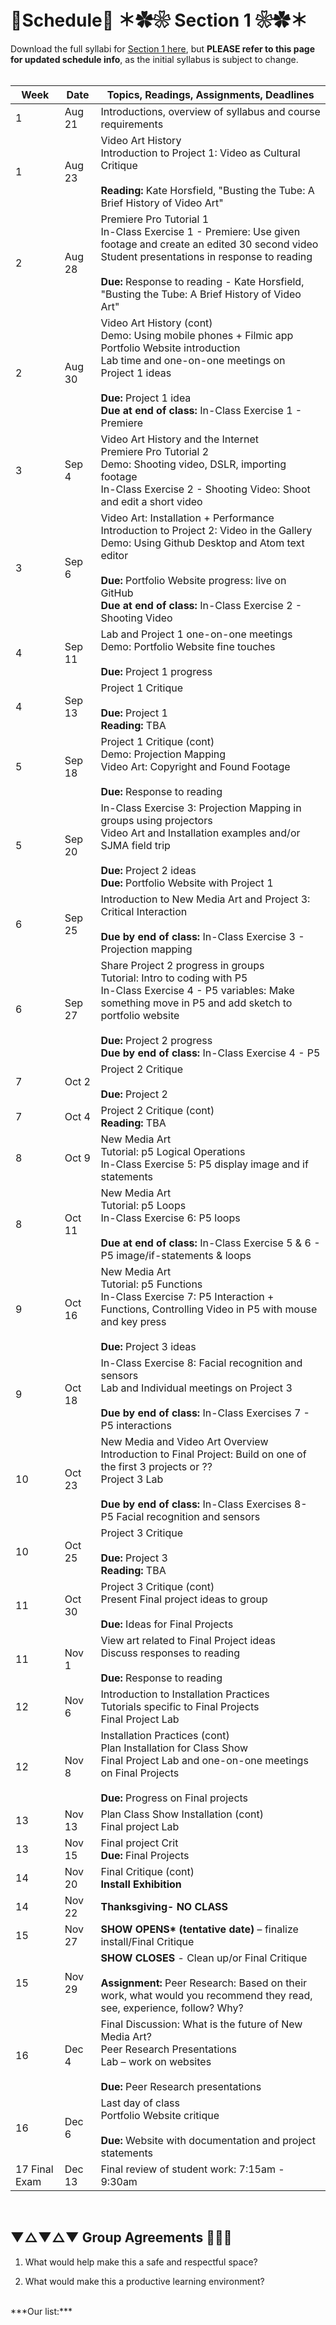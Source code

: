 # 📆Schedule📆  ＊✿❀ Section 1 ❀✿＊


Download the full syllabi for [Section 1 here](resources/Syllabus_Art75_section1_FA_18.pdf), but **PLEASE refer to this page for updated schedule info**, as the initial syllabus is subject to change.
<br>
<br>


| **Week** | **Date** | **Topics, Readings, Assignments, Deadlines** |
| --- | --- | --- |
| 1 | Aug 21 | Introductions, overview of syllabus and course requirements   |
| 1 | Aug 23 | Video Art History <br> Introduction to Project 1: Video as Cultural Critique <br><br> **Reading:** Kate Horsfield, &quot;Busting the Tube: A Brief History of Video Art&quot;  |
| 2 | Aug 28 | Premiere Pro Tutorial 1 <br> In-Class Exercise 1 - Premiere: Use given footage and create an edited 30 second video <br> Student presentations in response to reading <br><br> **Due:** Response to reading - Kate Horsfield, &quot;Busting the Tube: A Brief History of Video Art&quot;  |
| 2 | Aug 30 | Video Art History (cont) <br> Demo: Using mobile phones + Filmic app <br> Portfolio Website introduction <br> Lab time and one-on-one meetings on Project 1 ideas  <br><br> **Due:** Project 1 idea <br> **Due at end of class:** In-Class Exercise 1 - Premiere  |
| 3 | Sep 4 | Video Art History and the Internet <br> Premiere Pro Tutorial 2 <br> Demo: Shooting video, DSLR, importing footage <br> In-Class Exercise 2 - Shooting Video: Shoot and edit a short video  |
| 3 | Sep 6 | Video Art: Installation + Performance <br> Introduction to Project 2: Video in the Gallery <br> Demo: Using Github Desktop and Atom text editor  <br><br> **Due:** Portfolio Website progress: live on GitHub <br> **Due at end of class:** In-Class Exercise 2 - Shooting Video   |
| 4 | Sep 11 | Lab and Project 1 one-on-one meetings <br> Demo: Portfolio Website fine touches <br><br> **Due:** Project 1 progress  |
| 4 | Sep 13 | Project 1 Critique <br><br> **Due:** Project 1 <br> **Reading:** TBA   |
| 5 | Sep 18 | Project 1 Critique (cont) <br> Demo: Projection Mapping <br> Video Art: Copyright and Found Footage <br><br> **Due:** Response to reading   |
| 5 | Sep 20 | In-Class Exercise 3: Projection Mapping in groups using projectors <br> Video Art and Installation examples and/or SJMA field trip  <br><br> **Due:** Project 2 ideas <br> **Due:** Portfolio Website with Project 1   |
| 6 | Sep 25 | Introduction to New Media Art and Project 3: Critical Interaction <br><br> **Due by end of class:** In-Class Exercise 3 - Projection mapping  |
| 6 | Sep 27 | Share Project 2 progress in groups <br> Tutorial: Intro to coding with P5 <br> In-Class Exercise 4 - P5 variables: Make something move in P5 and add sketch to portfolio website  <br><br> **Due:** Project 2 progress <br> **Due by end of class:** In-Class Exercise 4 - P5  |
| 7 | Oct 2 | Project 2 Critique  <br><br> **Due:** Project 2 |
| 7 | Oct 4 | Project 2 Critique (cont)  <br> **Reading:** TBA  |
| 8 | Oct 9 | New Media Art <br> Tutorial: p5 Logical Operations <br> In-Class Exercise 5: P5 display image and if statements   |
| 8 | Oct 11 | New Media Art <br> Tutorial: p5 Loops <br> In-Class Exercise 6: P5 loops  <br><br> **Due at end of class:** In-Class Exercise  5 &amp; 6 - P5 image/if-statements &amp; loops |
| 9 | Oct 16 | New Media Art <br> Tutorial: p5 Functions <br> In-Class Exercise 7: P5 Interaction + Functions, Controlling Video in P5 with mouse and key press <br><br> **Due:** Project 3 ideas |
| 9 | Oct 18 | In-Class Exercise 8: Facial recognition and sensors <br> Lab and Individual meetings on Project 3  <br><br> **Due by end of class:** In-Class Exercises 7 - P5 interactions  |
| 10 | Oct 23 | New Media and Video Art Overview <br> Introduction to Final Project: Build on one of the first 3 projects or ?? <br> Project 3 Lab  <br><br> **Due by end of class:** In-Class Exercises 8- P5 Facial recognition and sensors |
| 10 | Oct 25 | Project 3 Critique  <br><br> **Due:** Project 3 <br> **Reading:** TBA |
| 11 | Oct 30 | Project 3 Critique (cont) <br> Present Final project ideas to group  <br><br> **Due:** Ideas for Final Projects  |
| 11 | Nov 1 | View art related to Final Project ideas <br> Discuss responses to reading <br><br>  **Due:** Response to reading   |
| 12 | Nov 6 | Introduction to Installation Practices <br> Tutorials specific to Final Projects <br> Final Project Lab  |
| 12 | Nov 8 | Installation Practices (cont) <br> Plan Installation for Class Show <br> Final Project Lab and one-on-one meetings on Final Projects  <br><br> **Due:** Progress on Final projects  |
| 13 | Nov 13 | Plan Class Show Installation (cont) <br> Final project Lab  |
| 13 | Nov 15 | Final project Crit  <br> **Due:** Final Projects  |
| 14 | Nov 20 | Final Critique (cont) <br> **Install Exhibition**  |
| 14 | Nov 22 | **Thanksgiving- NO CLASS** |
| 15 | Nov 27 | **SHOW OPENS\* (tentative date)** – finalize install/Final Critique  |
| 15 | Nov 29 | **SHOW CLOSES** - Clean up/or Final Critique <br><br> **Assignment:** Peer Research: Based on their work, what would you recommend they read, see, experience, follow? Why?  |
| 16 | Dec 4 | Final Discussion: What is the future of New Media Art? <br> Peer Research Presentations <br> Lab – work on websites <br><br> **Due:** Peer Research presentations  |
| 16 | Dec 6 | Last day of class <br> Portfolio Website critique <br><br>  **Due:** Website with documentation and project statements  |
| 17 Final Exam | Dec 13  | Final review of student work: 7:15am - 9:30am  |

<br>


## ▼△▼△▼ Group Agreements 🐼👾🐬


1. What would help make this a safe and respectful space?

2. What would make this a productive learning environment?


<br>
***Our list:***
